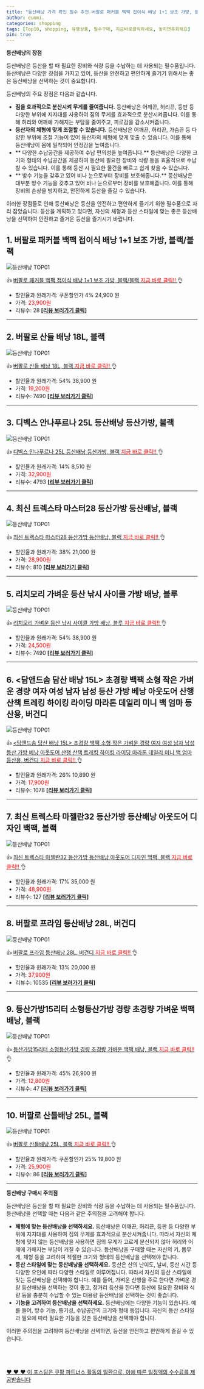 ```yaml
---
title: "등산배낭 가격 확인 필수 추천 버팔로 패커블 백팩 접이식 배낭 1+1 보조 가방, 블랙/블랙 비교 장점 구매가이드"
author: eunmi.
categories: shopping
tags: [Top10, shopping, 유행상품, 필수구매, 지금바로클릭하세요, 놓치면후회해요]
pin: true
---
```

**등산배낭의 장점**

등산배낭은 등산을 할 때 필요한 장비와 식량 등을 수납하는 데 사용되는 필수품입니다. 등산배낭은 다양한 장점을 가지고 있어, 등산을 안전하고 편안하게 즐기기 위해서는 좋은 등산배낭을 선택하는 것이 중요합니다.

등산배낭의 주요 장점은 다음과 같습니다.

* **짐을 효과적으로 분산시켜 무게를 줄여줍니다.** 등산배낭은 어깨끈, 허리끈, 등판 등 다양한 부위에 지지대를 사용하여 짐의 무게를 효과적으로 분산시켜줍니다. 이를 통해 허리와 어깨에 가해지는 부담을 줄여주고, 피로감을 감소시켜줍니다.
* **등산자의 체형에 맞게 조절할 수 있습니다.** 등산배낭은 어깨끈, 허리끈, 가슴끈 등 다양한 부위에 조절 기능이 있어 등산자의 체형에 맞게 맞출 수 있습니다. 이를 통해 등산배낭이 몸에 밀착되어 안정감을 높여줍니다.
* ** 다양한 수납공간을 제공하여 수납 편의성을 높여줍니다.** 등산배낭은 다양한 크기와 형태의 수납공간을 제공하여 등산에 필요한 장비와 식량 등을 효율적으로 수납할 수 있습니다. 이를 통해 등산 시 필요한 물건을 빠르고 쉽게 찾을 수 있습니다.
* ** 방수 기능을 갖추고 있어 비나 눈으로부터 장비를 보호해줍니다.** 등산배낭은 대부분 방수 기능을 갖추고 있어 비나 눈으로부터 장비를 보호해줍니다. 이를 통해 장비의 손상을 방지하고, 안전하게 등산을 즐길 수 있습니다.

이러한 장점들로 인해 등산배낭은 등산을 안전하고 편안하게 즐기기 위한 필수품으로 자리 잡았습니다. 등산을 계획하고 있다면, 자신의 체형과 등산 스타일에 맞는 좋은 등산배낭을 선택하여 안전하고 즐거운 등산을 즐기시기 바랍니다.

   

## 1. 버팔로 패커블 백팩 접이식 배낭 1+1 보조 가방, 블랙/블랙

![등산배낭 TOP01](https://thumbnail6.coupangcdn.com/thumbnails/remote/230x230ex/image/vendor_inventory/5d0a/76773b06c1c9f525bcebebaceaaed8af308a30f2611502cee9a382f7a072.jpg)


👍 [버팔로 패커블 백팩 접이식 배낭 1+1 보조 가방, 블랙/블랙 <font color=red> 지금 바로 클릭!! </font> ](https://link.coupang.com/re/AFFSDP?lptag=AF3617701&subid=GithubCoopas&pageKey=7648220951&traceid=V0-153&itemId=20342633905&vendorItemId=87427387919) 👌 


- 할인율과 원래가격: 쿠폰할인가 4%  24,900   원
- 가격: <span style='color:red'>23,900원</span>
- 리뷰수: 28  [**[리뷰 보러가기 클릭]**](https://link.coupang.com/re/AFFSDP?lptag=AF3617701&subid=GithubCoopas&pageKey=7648220951&traceid=V0-153&itemId=20342633905&vendorItemId=87427387919)

---


   

## 2. 버팔로 산들 배낭 18L, 블랙

![등산배낭 TOP01](https://thumbnail8.coupangcdn.com/thumbnails/remote/230x230ex/image/retail/images/2979344679073970-9b6495c7-5b80-42bf-af28-20ab00023a44.jpg)


👍 [버팔로 산들 배낭 18L, 블랙 <font color=red> 지금 바로 클릭!! </font> ](https://link.coupang.com/re/AFFSDP?lptag=AF3617701&subid=GithubCoopas&pageKey=6468020589&traceid=V0-153&itemId=14123160791&vendorItemId=5464500481) 👌 


- 할인율과 원래가격: 54%  38,900   원
- 가격: <span style='color:red'>19,200원</span>
- 리뷰수: 7490  [**[리뷰 보러가기 클릭]**](https://link.coupang.com/re/AFFSDP?lptag=AF3617701&subid=GithubCoopas&pageKey=6468020589&traceid=V0-153&itemId=14123160791&vendorItemId=5464500481)

---


   

## 3. 디벡스 안나푸르나 25L 등산배낭 등산가방, 블랙

![등산배낭 TOP01](https://thumbnail8.coupangcdn.com/thumbnails/remote/230x230ex/image/vendor_inventory/dd4a/26c98a371a035583b2d78a63063bea60a287379a64e4fcbf3e347358232c.png)


👍 [디벡스 안나푸르나 25L 등산배낭 등산가방, 블랙 <font color=red> 지금 바로 클릭!! </font> ](https://link.coupang.com/re/AFFSDP?lptag=AF3617701&subid=GithubCoopas&pageKey=5408505944&traceid=V0-153&itemId=8125433938&vendorItemId=75413710225) 👌 


- 할인율과 원래가격: 14%  8,510   원
- 가격: <span style='color:red'>32,900원</span>
- 리뷰수: 4793  [**[리뷰 보러가기 클릭]**](https://link.coupang.com/re/AFFSDP?lptag=AF3617701&subid=GithubCoopas&pageKey=5408505944&traceid=V0-153&itemId=8125433938&vendorItemId=75413710225)

---


   

## 4. 최신 트렉스타 마스터28 등산가방 등산배낭, 블랙

![등산배낭 TOP01](https://thumbnail10.coupangcdn.com/thumbnails/remote/230x230ex/image/vendor_inventory/d8a7/06dcb3c06ad3dbae23a313bd9f92280e06eb7171906e8fcdcecadbbf9df2.jpg)


👍 [최신 트렉스타 마스터28 등산가방 등산배낭, 블랙 <font color=red> 지금 바로 클릭!! </font> ](https://link.coupang.com/re/AFFSDP?lptag=AF3617701&subid=GithubCoopas&pageKey=5684843748&traceid=V0-153&itemId=9397882949&vendorItemId=76682890687) 👌 


- 할인율과 원래가격: 38%  21,000   원
- 가격: <span style='color:red'>28,900원</span>
- 리뷰수: 810  [**[리뷰 보러가기 클릭]**](https://link.coupang.com/re/AFFSDP?lptag=AF3617701&subid=GithubCoopas&pageKey=5684843748&traceid=V0-153&itemId=9397882949&vendorItemId=76682890687)

---


   

## 5. 리치모리 가벼운 등산 낚시 사이클 가방 배낭, 블루

![등산배낭 TOP01](https://thumbnail9.coupangcdn.com/thumbnails/remote/230x230ex/image/vendor_inventory/3eee/95e1669d48215801796c38dc1e21b6d1e2be15657689bc52272c76e3a5dc.png)


👍 [리치모리 가벼운 등산 낚시 사이클 가방 배낭, 블루 <font color=red> 지금 바로 클릭!! </font> ](https://link.coupang.com/re/AFFSDP?lptag=AF3617701&subid=GithubCoopas&pageKey=7573060142&traceid=V0-153&itemId=19976002492&vendorItemId=87074397105) 👌 


- 할인율과 원래가격: 54%  38,900   원
- 가격: <span style='color:red'>24,500원</span>
- 리뷰수: 7490  [**[리뷰 보러가기 클릭]**](https://link.coupang.com/re/AFFSDP?lptag=AF3617701&subid=GithubCoopas&pageKey=7573060142&traceid=V0-153&itemId=19976002492&vendorItemId=87074397105)

---


   

## 6. <담앤드솜 담산 배낭 15L> 초경량 백팩 소형 작은 가벼운 경량 여자 여성 남자 남성 등산 가방 베낭 아웃도어 산행 산책 트레킹 하이킹 라이딩 마라톤 데일리 미니 백 엄마 등산용, 버건디

![등산배낭 TOP01](https://thumbnail9.coupangcdn.com/thumbnails/remote/230x230ex/image/vendor_inventory/ac5f/53997bb3da21da9b3e2ec3d5e043da1e309c177fe5c425740e5fb8094a34.jpg)


👍 [<담앤드솜 담산 배낭 15L> 초경량 백팩 소형 작은 가벼운 경량 여자 여성 남자 남성 등산 가방 베낭 아웃도어 산행 산책 트레킹 하이킹 라이딩 마라톤 데일리 미니 백 엄마 등산용, 버건디 <font color=red> 지금 바로 클릭!! </font> ](https://link.coupang.com/re/AFFSDP?lptag=AF3617701&subid=GithubCoopas&pageKey=7573038965&traceid=V0-153&itemId=18864599835&vendorItemId=87074390720) 👌 


- 할인율과 원래가격: 26%  10,890   원
- 가격: <span style='color:red'>17,900원</span>
- 리뷰수: 1078  [**[리뷰 보러가기 클릭]**](https://link.coupang.com/re/AFFSDP?lptag=AF3617701&subid=GithubCoopas&pageKey=7573038965&traceid=V0-153&itemId=18864599835&vendorItemId=87074390720)

---


   

## 7. 최신 트렉스타 마젤란32 등산가방 등산배낭 아웃도어 디자인 백팩, 블랙

![등산배낭 TOP01](https://thumbnail6.coupangcdn.com/thumbnails/remote/230x230ex/image/vendor_inventory/5b1e/4804c3cb2e53f029792f20d69fa05bef02663c38d54de475c3dd8a78ea72.jpg)


👍 [최신 트렉스타 마젤란32 등산가방 등산배낭 아웃도어 디자인 백팩, 블랙 <font color=red> 지금 바로 클릭!! </font> ](https://link.coupang.com/re/AFFSDP?lptag=AF3617701&subid=GithubCoopas&pageKey=5684861758&traceid=V0-153&itemId=9397955474&vendorItemId=76682962749) 👌 


- 할인율과 원래가격: 17%  35,000   원
- 가격: <span style='color:red'>48,900원</span>
- 리뷰수: 127  [**[리뷰 보러가기 클릭]**](https://link.coupang.com/re/AFFSDP?lptag=AF3617701&subid=GithubCoopas&pageKey=5684861758&traceid=V0-153&itemId=9397955474&vendorItemId=76682962749)

---


   

## 8. 버팔로 프라임 등산배낭 28L, 버건디

![등산배낭 TOP01](https://thumbnail9.coupangcdn.com/thumbnails/remote/230x230ex/image/retail/images/6083102776365534-0ea54c18-81e5-44d7-ab30-561399829108.jpg)


👍 [버팔로 프라임 등산배낭 28L, 버건디 <font color=red> 지금 바로 클릭!! </font> ](https://link.coupang.com/re/AFFSDP?lptag=AF3617701&subid=GithubCoopas&pageKey=238348717&traceid=V0-153&itemId=755749053&vendorItemId=4908536976) 👌 


- 할인율과 원래가격: 13%  20,000   원
- 가격: <span style='color:red'>37,900원</span>
- 리뷰수: 10535  [**[리뷰 보러가기 클릭]**](https://link.coupang.com/re/AFFSDP?lptag=AF3617701&subid=GithubCoopas&pageKey=238348717&traceid=V0-153&itemId=755749053&vendorItemId=4908536976)

---


   

## 9. 등산가방15리터 소형등산가방 경량 초경량 가벼운 백팩 배낭, 블랙

![등산배낭 TOP01](https://thumbnail10.coupangcdn.com/thumbnails/remote/230x230ex/image/vendor_inventory/07d5/4a151ca548e11f6b62f79a08f8cd13bc101ba6e004b2bdbb25e99d7f052d.JPG)


👍 [등산가방15리터 소형등산가방 경량 초경량 가벼운 백팩 배낭, 블랙 <font color=red> 지금 바로 클릭!! </font> ](https://link.coupang.com/re/AFFSDP?lptag=AF3617701&subid=GithubCoopas&pageKey=7610571508&traceid=V0-153&itemId=20155231757&vendorItemId=87248044175) 👌 


- 할인율과 원래가격: 45%  26,900   원
- 가격: <span style='color:red'>12,800원</span>
- 리뷰수: 47  [**[리뷰 보러가기 클릭]**](https://link.coupang.com/re/AFFSDP?lptag=AF3617701&subid=GithubCoopas&pageKey=7610571508&traceid=V0-153&itemId=20155231757&vendorItemId=87248044175)

---


   

## 10. 버팔로 산들배낭 25L, 블랙

![등산배낭 TOP01](https://thumbnail7.coupangcdn.com/thumbnails/remote/230x230ex/image/retail/images/3832622716449432-9042d999-24f8-4055-a945-f6b2fd9a9483.jpg)


👍 [버팔로 산들배낭 25L, 블랙 <font color=red> 지금 바로 클릭!! </font> ](https://link.coupang.com/re/AFFSDP?lptag=AF3617701&subid=GithubCoopas&pageKey=4931623158&traceid=V0-153&itemId=6481528892&vendorItemId=73775809102) 👌 


- 할인율과 원래가격: 쿠폰할인가 25%  19,800   원
- 가격: <span style='color:red'>25,900원</span>
- 리뷰수: 86  [**[리뷰 보러가기 클릭]**](https://link.coupang.com/re/AFFSDP?lptag=AF3617701&subid=GithubCoopas&pageKey=4931623158&traceid=V0-153&itemId=6481528892&vendorItemId=73775809102)

---
**등산배낭 구매시 주의점**

등산배낭은 등산을 할 때 필요한 장비와 식량 등을 수납하는 데 사용되는 필수품입니다. 등산배낭을 선택할 때는 다음과 같은 주의점을 고려해야 합니다.

* **체형에 맞는 등산배낭을 선택하세요.** 등산배낭은 어깨끈, 허리끈, 등판 등 다양한 부위에 지지대를 사용하여 짐의 무게를 효과적으로 분산시켜줍니다. 따라서 자신의 체형에 맞지 않는 등산배낭을 사용하면 짐의 무게가 고르게 분산되지 않아 허리와 어깨에 가해지는 부담이 커질 수 있습니다. 등산배낭을 구매할 때는 자신의 키, 몸무게, 체형 등을 고려하여 적절한 크기와 형태의 등산배낭을 선택해야 합니다.
* **등산 스타일에 맞는 등산배낭을 선택하세요.** 등산은 산의 난이도, 날씨, 등산 시간 등 다양한 요인에 따라 다양한 스타일로 이루어집니다. 따라서 자신의 등산 스타일에 맞는 등산배낭을 선택해야 합니다. 예를 들어, 가벼운 산행을 주로 한다면 가벼운 경량 등산배낭을 선택하는 것이 좋고, 장거리 등산을 한다면 등산에 필요한 장비와 식량 등을 충분히 수납할 수 있는 대용량 등산배낭을 선택하는 것이 좋습니다.
* **기능을 고려하여 등산배낭을 선택하세요.** 등산배낭에는 다양한 기능이 있습니다. 예를 들어, 방수 기능, 통기성, 수납공간의 크기와 형태 등입니다. 자신의 등산 스타일과 필요에 따라 필요한 기능을 갖춘 등산배낭을 선택해야 합니다.

이러한 주의점을 고려하여 등산배낭을 선택하면, 등산을 안전하고 편안하게 즐길 수 있습니다.<br><br><br><br><br> [ ❤ ❤ ❤ 이 포스팅은 쿠팡 파트너스 활동의 일환으로, 이에 따른 일정액의 수수료를 제공받습니다](https://link.coupang.com/a/bcEFyh)
